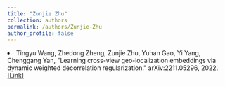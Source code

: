 ```yaml
---
title: "Zunjie Zhu"
collection: authors
permalink: /authors/Zunjie-Zhu
author_profile: false
---
```

 <li> Tingyu Wang,  Zhedong Zheng,  Zunjie Zhu,  Yuhan Gao,  Yi Yang,  Chenggang Yan, &quot;Learning cross-view geo-localization embeddings via dynamic weighted decorrelation regularization.&quot; arXiv:2211.05296, 2022.<a href='https://zdzheng.xyz/publication/Learning2022'>[Link]</a> </li>
